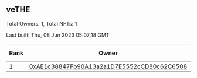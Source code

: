 ## veTHE

Total Owners: 1, Total NFTs: 1

Last built: Thu, 08 Jun 2023 05:07:18 GMT

| Rank | Owner | Voting Power | Influence | NFTs Id |
| --- | --- | --- | --- | --- |
  | 1 | [0xAE1c38847Fb90A13a2a1D7E5552cCD80c62C6508](https://debank.com/profile/0xAE1c38847Fb90A13a2a1D7E5552cCD80c62C6508?chain=bsc) | 2,160,757.156 | 4.27354% | 1 |